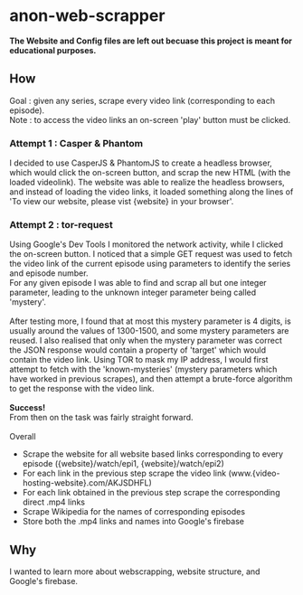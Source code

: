 # anon-web-scrapper
<b>The Website and Config files are left out becuase this project is meant for educational purposes.</b>

## How
Goal : given any series, scrape every video link (corresponding to each episode).
</br>
Note : to access the video links an on-screen 'play' button must be clicked.

### Attempt 1 : Casper & Phantom
I decided to use CasperJS & PhantomJS to create a headless browser, which would click the on-screen button, and
scrap the new HTML (with the loaded videolink). The website was able to realize the headless browsers, and instead of 
loading the video links, it loaded something along the lines of 'To view our website, please vist {website} in your browser'.

### Attempt 2 : tor-request
Using Google's Dev Tools I monitored the network activity, while I clicked the on-screen button.
I noticed that a simple GET request was used to fetch the video link of the current episode using parameters to identify 
the series and episode number. 
</br>
For any given episode I was able to find and scrap all but one integer parameter, leading to the unknown integer parameter being called 'mystery'.
</br>
</br>
After testing more, I found that at most this mystery parameter is 4 digits, is usually around the values of 1300-1500, and some mystery parameters 
are reused. I also realised that only when the mystery parameter was correct the JSON response would contain a property of 'target' which would
contain the video link.
Using TOR to mask my IP address, I would first attempt to fetch with the 'known-mysteries' (mystery parameters which have worked in previous
scrapes), and then attempt a brute-force algorithm to get the response with the video link.
</br>
</br>
<b>Success!</b>
</br>
From then on the task was fairly straight forward.
</br>
</br>
Overall
* Scrape the website for all website based links corresponding to every episode ({website}/watch/epi1, {website}/watch/epi2)
* For each link in the previous step scrape the video link (www.{video-hosting-website}.com/AKJSDHFL)
* For each link obtained in the previous step scrape the corresponding direct .mp4 links
* Scrape Wikipedia for the names of corresponding episodes
* Store both the .mp4 links and names into Google's firebase



## Why
I wanted to learn more about webscrapping, website structure, and Google's firebase. </br>
